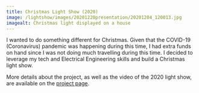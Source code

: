 ```yaml
---
title: Christmas Light Show (2020)
image: /lightshow/images/20201220presentation/20201204_120013.jpg
imagealt: Christmas light displayed on a house
---
```


I wanted to do something different for Christmas. Given that the COVID-19 (Coronavirus) pandemic was happening 
during this time, I had extra funds on hand since I was not doing much travelling during this time. I decided 
to leverage my tech and Electrical Engineering skills and build a Christmas light show. 

More details about the project, as well as the video of the 2020 light show, 
are available on the [project page](/lightshow).